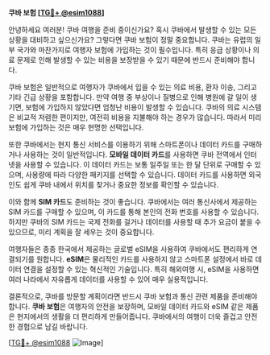 **쿠바 보험 [[TG💪+ @esim1088](https://t.me/s/esim1088)]**

안녕하세요 여러분! 쿠바 여행을 준비 중이신가요? 혹시 쿠바에서 발생할 수 있는 모든 상황을 대비하고 싶으신가요? 그렇다면 쿠바 보험이 정말 중요합니다. 쿠바는 유럽의 일부 국가와 마찬가지로 여행자 보험에 가입하는 것이 필수입니다. 특히 응급 상황이나 의료 문제로 인해 발생할 수 있는 비용을 보장받을 수 있기 때문에 반드시 준비해야 합니다.

쿠바 보험은 일반적으로 여행자가 쿠바에서 입을 수 있는 의료 비용, 환자 이송, 그리고 기타 긴급 상황을 포함합니다. 만약 여행 중 부상이나 질병으로 인해 병원에 갈 일이 생기면, 보험에 가입하지 않았다면 엄청난 비용이 발생할 수 있습니다. 쿠바의 의료 시스템은 비교적 저렴한 편이지만, 여전히 비용을 지불해야 하는 경우가 많습니다. 따라서 미리 보험에 가입하는 것은 매우 현명한 선택입니다.

또한 쿠바에서는 현지 통신 서비스를 이용하기 위해 스마트폰이나 데이터 카드를 구매하거나 사용하는 것이 일반적입니다. **모바일 데이터 카드**를 사용하면 쿠바 전역에서 인터넷을 사용할 수 있습니다. 이 데이터 카드는 보통 일주일 또는 한 달 단위로 구매할 수 있으며, 사용량에 따라 다양한 패키지를 선택할 수 있습니다. 데이터 카드를 사용하면 외국인도 쉽게 쿠바 내에서 위치를 찾거나 중요한 정보를 확인할 수 있습니다.

이와 함께 **SIM 카드**도 준비하는 것이 좋습니다. 쿠바에서는 여러 통신사에서 제공하는 SIM 카드를 구매할 수 있으며, 이 카드를 통해 본인의 전화 번호를 사용할 수 있습니다. 하지만 쿠바의 SIM 카드는 국제 전화를 걸거나 데이터를 사용할 때 추가 요금이 붙을 수 있으므로, 미리 계획을 잘 세우는 것이 중요합니다.

여행자들은 종종 한국에서 제공하는 글로벌 eSIM을 사용하여 쿠바에서도 편리하게 연결되기를 원합니다. **eSIM**은 물리적인 카드를 사용하지 않고 스마트폰 설정에서 바로 데이터 연결을 설정할 수 있는 혁신적인 기술입니다. 특히 해외여행 시, eSIM을 사용하면 여러 나라에서 자유롭게 데이터를 사용할 수 있어 매우 실용적입니다.

결론적으로, 쿠바를 방문할 계획이라면 반드시 쿠바 보험과 통신 관련 제품을 준비해야 합니다. **쿠바 보험**은 여행자의 안전을 보장하며, 모바일 데이터 카드와 eSIM 같은 제품은 현지에서의 생활을 더 편리하게 만들어줍니다. 쿠바에서의 여행이 더욱 즐겁고 안전한 경험으로 남길 바랍니다.

[[TG💪+ @esim1088](https://t.me/s/esim1088) ![Image](https://i.postimg.cc/Y0z9fWf4/image.png)]